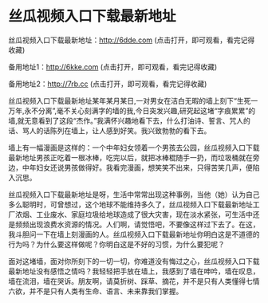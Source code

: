 # 丝瓜视频入口下载最新地址

丝瓜视频入口下载最新地址：http://6dde.com (点击打开，即可观看，看完记得收藏)

备用地址1：http://6kke.com (点击打开，即可观看，看完记得收藏)

备用地址2：http://7rb.cc (点击打开，即可观看，看完记得收藏)




丝瓜视频入口下载最新地址某年某月某日,一对男女在洁白无暇的墙上刻下“生死一万年,永不分离”,毫不关心刻满字的墙的我,今日突发兴趣,研究起这堵“字痕累累”的墙,就无意看到了这段“杰作。”我满怀兴趣地看下去，什么打油诗、誓言、咒人的话、骂人的话陈列在墙上，让人感到好笑。我兴致勃勃的看下去。

墙上有一幅漫画是这样的：一个中年妇女领着一个男孩去公园，丝瓜视频入口下载最新地址男孩正吃着一根冰棒，吃完以后，就把冰棒棍随手一扔，而垃圾桶就在旁边，中年妇女还说男孩做得好。我看完漫画，想笑笑不出来，只得苦笑几声，便陷入沉思。

丝瓜视频入口下载最新地址是呀，生活中常常出现这种事例，当他（她）认为自己多么聪明时，可曾想过，这个地球不能维持多久了，丝瓜视频入口下载最新地址工厂浓烟、工业废水、家庭垃圾给地球造成了很大灾害，现在淡水紧张，可生活中还是频频出现浪费水资源的情况。人们啊，请觉悟吧，不要像这样过下去了。在这，我斗胆问一下在墙上刻漫画的人。丝瓜视频入口下载最新地址你明白这是不道德的行为吗？为什么要这样做呢？你明白这是不好的习惯，为什么要犯呢？

面对这堵墙，面对你所刻下的一切一切，你难道没有悔过之心，丝瓜视频入口下载最新地址没有感悟之情吗？我轻轻把手放在墙上，我感到了墙在呻吟，墙在叹息，墙在流泪，墙在哭诉。朋友啊，请莫折树、踩草、摘花，并不是只有人类懂得七情六欲，并不是只有人类有生命、语言、未来靠我们掌握。

